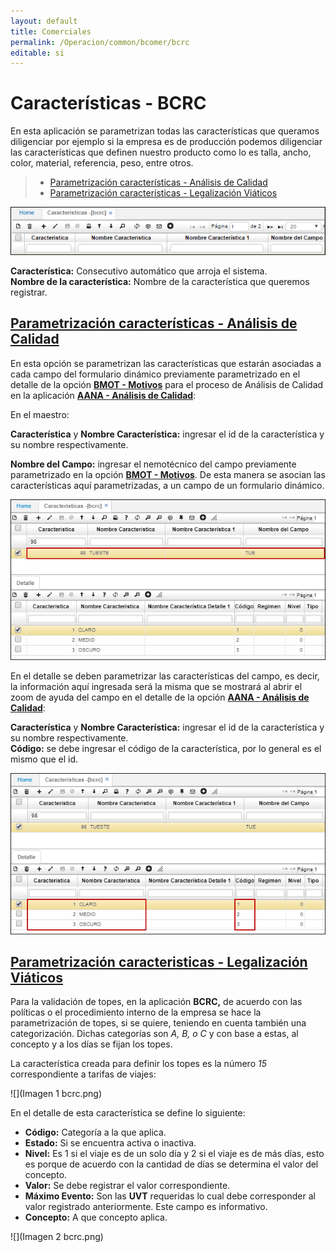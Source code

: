 ```yaml
---
layout: default
title: Comerciales
permalink: /Operacion/common/bcomer/bcrc
editable: si
---
```


# Características - BCRC

En esta aplicación se parametrizan todas las características que queramos diligenciar por ejemplo si la empresa es de producción podemos diligenciar las características que definen nuestro producto como lo es talla, ancho, color, material, referencia, peso, entre otros.

> + [Parametrización características - Análisis de Calidad](http://docs.oasiscom.com/Operacion/common/bcomer/bcrc#parametrización-características---análisis-de-calidad)
> + [Parametrización características - Legalización Viáticos ](http://docs.oasiscom.com/Operacion/common/bcomer/bcrc#parametrización-características---legalización-viáticos)


![](bcrc1.png)

**Característica:** Consecutivo automático que arroja el sistema.  
**Nombre de la característica:** Nombre de la característica que queremos registrar.  


## [Parametrización características - Análisis de Calidad](http://docs.oasiscom.com/Operacion/common/bcomer/bcrc#parametrización-características---análisis-de-calidad)

En esta opción se parametrizan las características que estarán asociadas a cada campo del formulario dinámico previamente parametrizado en el detalle de la opción [**BMOT - Motivos**](http://docs.oasiscom.com/Operacion/common/bsistema/bmot#parametrización-formularios-dinámicos-opción-aana---análisis-de-calidad) para el proceso de Análisis de Calidad en la aplicación [**AANA - Análisis de Calidad**](http://docs.oasiscom.com/Operacion/utility/calidad/bregis/aana):  

En el maestro:  

**Característica** y **Nombre Característica:** ingresar el id de la característica y su nombre respectivamente.  

**Nombre del Campo:** ingresar el nemotécnico del campo previamente parametrizado en la opción [**BMOT - Motivos**](http://docs.oasiscom.com/Operacion/common/bsistema/bmot#parametrización-formularios-dinámicos-opción-aana---análisis-de-calidad). De esta manera se asocian las características aquí parametrizadas, a un campo de un formulario dinámico.  

![](bcrc2.png)

En el detalle se deben parametrizar las características del campo, es decir, la información aquí ingresada será la misma que se mostrará al abrir el zoom de ayuda del campo en el detalle de la opción [**AANA - Análisis de Calidad**](http://docs.oasiscom.com/Operacion/utility/calidad/bregis/aana):  

**Característica** y **Nombre Característica:** ingresar el id de la característica y su nombre respectivamente.  
**Código:** se debe ingresar el código de la característica, por lo general es el mismo que el id.  

![](bcrc3.png)


## [Parametrización caracteristicas - Legalización Viáticos ](http://docs.oasiscom.com/Operacion/common/bcomer/bcrc#paramentrización-caracteristicas---legalización-viáticos)

Para la validación de topes, en la aplicación **BCRC,** de acuerdo con las políticas o el procedimiento interno de la empresa se hace la parametrización de topes, si se quiere, teniendo en cuenta también una categorización. Dichas categorías son *A, B, o C* y con base a estas, al concepto y a los días se fijan los topes.

La característica creada para definir los topes es la número *15* correspondiente a tarifas de viajes: 

![](Imagen 1 bcrc.png)

En el detalle de esta característica se define lo siguiente:

- **Código:** Categoría a la que aplica.  
- **Estado:** Si se encuentra activa o inactiva.  
- **Nivel:** Es 1 si el viaje es de un solo día y 2 si el viaje es de más días, esto es porque de acuerdo con la cantidad de días se determina el valor del concepto.  
- **Valor:** Se debe registrar el valor correspondiente.  
- **Máximo Evento:** Son las **UVT** requeridas lo cual debe corresponder al valor registrado anteriormente. Este campo es informativo.  
- **Concepto:** A que concepto aplica.  

![](Imagen 2 bcrc.png)





